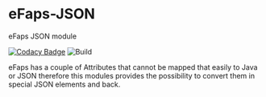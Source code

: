 # eFaps-JSON
eFaps JSON module

[![Codacy Badge](https://api.codacy.com/project/badge/Grade/0dc1cd3df22f49139ce3b2d782be078f)](https://www.codacy.com/app/eFaps/eFaps-JSON?utm_source=github.com&amp;utm_medium=referral&amp;utm_content=eFaps/eFaps-JSON&amp;utm_campaign=Badge_Grade)
![Build](https://github.com/eFaps/eFaps-JSON/workflows/Build/badge.svg)

eFaps has a couple of Attributes that cannot be mapped that easily to Java or JSON therefore this modules provides the
possibility to convert them in special JSON elements and back.
